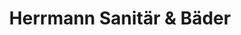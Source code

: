 ---
title: "Herrmann Sanitär & Bäder"
url: /kirchheim-am-neckar/herrmann-sanitaer-und-baeder/
shop: Eisenwaren
---